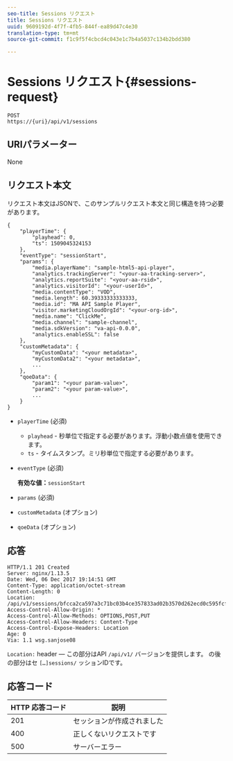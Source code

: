 ```yaml
---
seo-title: Sessions リクエスト
title: Sessions リクエスト
uuid: 9609192d-4f7f-4fb5-844f-ea89d47c4e30
translation-type: tm+mt
source-git-commit: f1c9f5f4cbcd4c043e1c7b4a5037c134b2bdd380

---
```



# Sessions リクエスト{#sessions-request}

```
POST 
https://{uri}/api/v1/sessions
```

## URIパラメーター

None

## リクエスト本文

リクエスト本文はJSONで、このサンプルリクエスト本文と同じ構造を持つ必要があります。

```
{ 
    "playerTime": { 
        "playhead": 0, 
        "ts": 1509045324153 
    }, 
    "eventType": "sessionStart", 
    "params": { 
        "media.playerName": "sample-html5-api-player", 
        "analytics.trackingServer": "<your-aa-tracking-server>", 
        "analytics.reportSuite": "<your-aa-rsid>", 
        "analytics.visitorId": "<your-userId>", 
        "media.contentType": "VOD", 
        "media.length": 60.39333333333333, 
        "media.id": "MA API Sample Player", 
        "visitor.marketingCloudOrgId": "<your-org-id>", 
        "media.name": "ClickMe", 
        "media.channel": "sample-channel", 
        "media.sdkVersion": "va-api-0.0.0", 
        "analytics.enableSSL": false 
    }, 
    "customMetadata": { 
        "myCustomData": "<your metadata>", 
        "myCustomData2": "<your metadata>", 
        ... 
    }, 
    "qoeData": { 
        "param1": "<your param-value>", 
        "param2": "<your param-value>", 
        ... 
    } 
}
```

* `playerTime` (必須)
   * `playhead` - 秒単位で指定する必要があります。浮動小数点値を使用できます。
   * `ts` - タイムスタンプ。ミリ秒単位で指定する必要があります。
* `eventType` (必須)

   **有効な値：**`sessionStart`
* `params` (必須)
* `customMetadata` (オプション)
* `qoeData` (オプション)

## 応答

```
HTTP/1.1 201 Created 
Server: nginx/1.13.5 
Date: Wed, 06 Dec 2017 19:14:51 GMT 
Content-Type: application/octet-stream 
Content-Length: 0 
Location: /api/v1/sessions/bfcca2ca597a3c71bc03b4ce357833ad02b3570d262ecd0c595fcf8f2ae4df58 
Access-Control-Allow-Origin: * 
Access-Control-Allow-Methods: OPTIONS,POST,PUT 
Access-Control-Allow-Headers: Content-Type 
Access-Control-Expose-Headers: Location 
Age: 0 
Via: 1.1 wsg.sanjose08
```

`Location:` header — この部分はAPI `/api/v1/` バージョンを提供します。 の後の部分はセ `[…]sessions/` ッションIDです。

## 応答コード

| HTTP 応答コード | 説明 |
|---|---|
| 201 | セッションが作成されました |
| 400 | 正しくないリクエストです |
| 500 | サーバーエラー |

